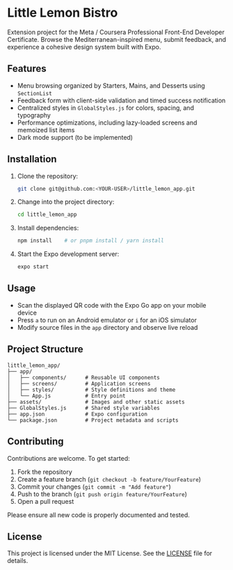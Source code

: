 # Little Lemon Bistro

Extension project for the Meta / Coursera Professional Front-End Developer Certificate. Browse the Mediterranean-inspired menu, submit feedback, and experience a cohesive design system built with Expo.

## Features

- Menu browsing organized by Starters, Mains, and Desserts using `SectionList`
- Feedback form with client-side validation and timed success notification
- Centralized styles in `GlobalStyles.js` for colors, spacing, and typography
- Performance optimizations, including lazy-loaded screens and memoized list items
- Dark mode support (to be implemented)

## Installation

1. Clone the repository:
   ```bash
   git clone git@github.com:<YOUR-USER>/little_lemon_app.git
   ```
2. Change into the project directory:
   ```bash
   cd little_lemon_app
   ```
3. Install dependencies:
   ```bash
   npm install    # or pnpm install / yarn install
   ```
4. Start the Expo development server:
   ```bash
   expo start
   ```

## Usage

- Scan the displayed QR code with the Expo Go app on your mobile device
- Press `a` to run on an Android emulator or `i` for an iOS simulator
- Modify source files in the `app` directory and observe live reload

## Project Structure

```
little_lemon_app/
├── app/
│   ├── components/      # Reusable UI components
│   ├── screens/         # Application screens
│   ├── styles/          # Style definitions and theme
│   └── App.js           # Entry point
├── assets/              # Images and other static assets
├── GlobalStyles.js      # Shared style variables
├── app.json             # Expo configuration
└── package.json         # Project metadata and scripts
```

## Contributing

Contributions are welcome. To get started:

1. Fork the repository
2. Create a feature branch (`git checkout -b feature/YourFeature`)
3. Commit your changes (`git commit -m "Add feature"`)
4. Push to the branch (`git push origin feature/YourFeature`)
5. Open a pull request

Please ensure all new code is properly documented and tested.

## License

This project is licensed under the MIT License. See the [LICENSE](LICENSE) file for details.
